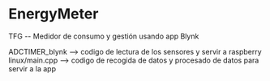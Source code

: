 # EnergyMeter
TFG  -- Medidor de consumo y gestión usando app Blynk

ADCTIMER_blynk --> codigo de lectura de los sensores y servir a raspberry
linux/main.cpp --> codigo de recogida de datos y procesado de datos para servir a la app
